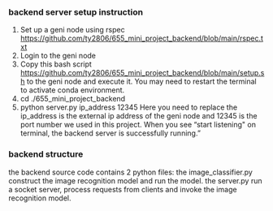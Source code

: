 ### backend server setup instruction
1. Set up a geni node using rspec https://github.com/ty2806/655_mini_project_backend/blob/main/rspec.txt
2. Login to the geni node
3. Copy this bash script https://github.com/ty2806/655_mini_project_backend/blob/main/setup.sh to the geni node and execute it.
   You may need to restart the terminal to activate conda environment.
4. cd ./655_mini_project_backend
5. python server.py ip_address 12345
   Here you need to replace the ip_address is the external ip address of the geni node and 12345 is the port number we used in this project.
   When you see “start listening" on terminal, the backend server is successfully running.”

### backend structure
the backend source code contains 2 python files:
the image_classifier.py construct the image recognition model and run the model.
the server.py run a socket server, process requests from clients and invoke the image recognition model.